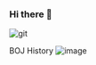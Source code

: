 ### Hi there 👋
	
![git](https://img.shields.io/badge/-Git-F05032?style=for-the-badge&logo=git&logoColor=ffffff)


BOJ History
![image](https://github.com/guniFF11/guniFF11/assets/156268454/31ef98a6-f38e-4abe-abfd-01023f797ebc)


<!--
**guniFF11/guniFF11** is a ✨ _special_ ✨ repository because its `README.md` (this file) appears on your GitHub profile.

Here are some ideas to get you started:

- 🔭 I’m currently working on ...
- 🌱 I’m currently learning ...
- 👯 I’m looking to collaborate on ...
- 🤔 I’m looking for help with ...
- 💬 Ask me about ...
- 📫 How to reach me: ...
- 😄 Pronouns: ...
- ⚡ Fun fact: ...
-->
